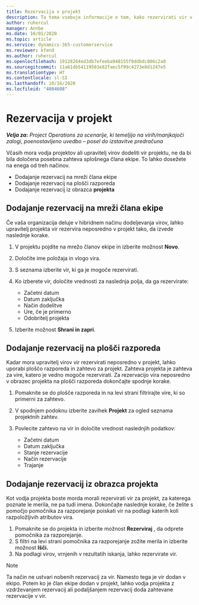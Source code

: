 ```yaml
---
title: Rezervacija v projekt
description: Ta tema vsebuje informacije o tem, kako rezervirati vir v projekt.
author: ruhercul
manager: Annbe
ms.date: 10/01/2020
ms.topic: article
ms.service: dynamics-365-customerservice
ms.reviewer: kfend
ms.author: ruhercul
ms.openlocfilehash: 19128264ed3db7efeeba948155f0ddbdc806c2a0
ms.sourcegitcommit: 11a61db54119503e82faec5f99c4273e8d1247e5
ms.translationtype: HT
ms.contentlocale: sl-SI
ms.lasthandoff: 10/16/2020
ms.locfileid: "4084608"
---
```

# <a name="book-to-a-project"></a>Rezervacija v projekt

_**Velja za:** Project Operations za scenarije, ki temeljijo na virih/manjkajoči zalogi, poenostavljeno uvedbo – posel do izstavitve predračuna_

Včasih mora vodja projektov ali upravitelj virov dodeliti vir projektu, ne da bi bila določena posebna zahteva splošnega člana ekipe. To lahko dosežete na enega od treh načinov.

- Dodajanje rezervacij na mreži člana ekipe
- Dodajanje rezervacij na plošči razporeda
- Dodajanje rezervacij iz obrazca **projekta**

## <a name="book-from-the-team-member-grid"></a>Dodajanje rezervacij na mreži člana ekipe

Če vaša organizacija deluje v hibridnem načinu dodeljevanja virov, lahko upravitelj projekta vir rezervira neposredno v projekt tako, da izvede naslednje korake.

1. V projektu pojdite na mrežo članov ekipe in izberite možnost **Novo**.
2. Določite ime položaja in vlogo vira.
3. S seznama izberite vir, ki ga je mogoče rezervirati.
4. Ko izberete vir, določite vrednosti za naslednja polja, da ga rezervirate:

    - Začetni datum
    - Datum zaključka
    - Način dodelitve
    - Ure, če je primerno
    - Odobritelj projekta

6. Izberite možnost **Shrani in zapri**.

## <a name="book-from-the-schedule-board"></a>Dodajanje rezervacij na plošči razporeda

Kadar mora upravitelj virov vir rezervirati neposredno v projekt, lahko uporabi ploščo razporeda in zahtevo za projekt. Zahteva projekta je zahteva za vire, katero je vedno mogoče rezervirati. Za rezervacijo vira neposredno v obrazec projekta na plošči razporeda dokončajte spodnje korake.

1. Pomaknite se do plošče razporeda in na levi strani filtrirajte vire, ki so primerni za zahtevo.
2. V spodnjem podoknu izberite zavihek **Projekt** za ogled seznama projektnih zahtev.
3. Povlecite zahtevo na vir in določite vrednost naslednjih podatkov:

    - Začetni datum
    - Datum zaključka
    - Stanje rezervacije
    - Način rezervacije
    - Trajanje

## <a name="book-from-the-project-form"></a>Dodajanje rezervacij iz obrazca projekta

Kot vodja projekta boste morda morali rezervirati vir za projekt, za katerega poznate le merila, ne pa tudi imena. Dokončajte naslednje korake, če želite s pomočjo pomočnika za razporejanje poiskati vir na podlagi katerih koli razpoložljivih atributov vira. 

1. Pomaknite se do projekta in izberite možnost **Rezerviraj** , da odprete pomočnika za razporejanje.
2. S filtri na levi strani pomočnika za razporejanje zožite merila in izberite možnost **Išči.**
3. Na podlagi virov, vrnjenih v rezultatih iskanja, lahko rezervirate vir.

> [!NOTE]
> Ta način ne ustvari nobenih rezervacij za vir. Namesto tega je vir dodan v ekipo. Potem ko je član ekipe dodan v projekt, lahko vodja projekta z vzdrževanjem rezervacij ali podaljšanjem rezervacij doda zahtevane rezervacije v vir.
